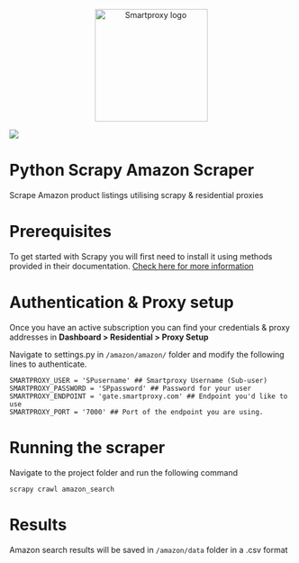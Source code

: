 <p align="center">
    <a href="https://smartproxy.com/"><img src="https://images.prismic.io/smartproxy/400e44d6-09ea-4168-a848-ed0e7cfb442a_sp-logo-dark-vertical.png" alt="Smartproxy logo" width="200"></a>
  </a>
</p>

[<img src="https://i.ibb.co/S6ytt21/github-banner.png">](https://dashboard.smartproxy.com/register?coupon=SMARTHUB20&utm_source=github&utm_medium=referral&utm_campaign=repository&utm_content=banner)

# Python Scrapy Amazon Scraper
Scrape Amazon product listings utilising scrapy &amp; residential proxies

# Prerequisites
To get started with Scrapy you will first need to install it using methods provided in their documentation. [Check here for more information](https://docs.scrapy.org/en/latest/intro/install.html)

# Authentication & Proxy setup

Once you have an active subscription you can find your credentials & proxy addresses in **Dashboard > Residential > Proxy Setup**

Navigate to settings.py in `/amazon/amazon/` folder and modify the following lines to authenticate.

```
SMARTPROXY_USER = 'SPusername' ## Smartproxy Username (Sub-user)
SMARTPROXY_PASSWORD = 'SPpassword' ## Password for your user
SMARTPROXY_ENDPOINT = 'gate.smartproxy.com' ## Endpoint you'd like to use
SMARTPROXY_PORT = '7000' ## Port of the endpoint you are using.
```

# Running the scraper

Navigate to the project folder and run the following command

```
scrapy crawl amazon_search
```

# Results

Amazon search results will be saved in `/amazon/data` folder in a .csv format
